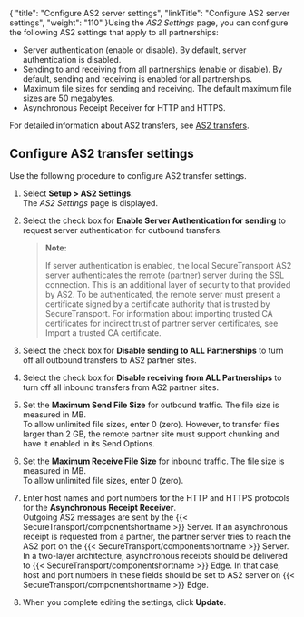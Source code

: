 {
    "title": "Configure AS2 server settings",
    "linkTitle": "Configure AS2 server settings",
    "weight": "110"
}Using the *AS2 Settings* page, you can configure the following AS2 settings that apply to all partnerships:

-   Server authentication (enable or disable). By default, server authentication is disabled.
-   Sending to and receiving from all partnerships (enable or disable). By default, sending and receiving is enabled for all partnerships.
-   Maximum file sizes for sending and receiving. The default maximum file sizes are 50 megabytes.
-   Asynchronous Receipt Receiver for HTTP and HTTPS.

For detailed information about AS2 transfers, see [AS2 transfers](../../c_st_as2transfers).

## Configure AS2 transfer settings

Use the following procedure to configure AS2 transfer settings.

1.  Select **Setup > AS2 Settings**.  
    The *AS2 Settings* page is displayed.

2.  Select the check box for **Enable Server Authentication for sending** to request server authentication for outbound transfers.  

    > **Note:**
    >
    > If server authentication is enabled, the local SecureTransport AS2 server authenticates the remote (partner) server during the SSL connection. This is an additional layer of security to that provided by AS2. To be authenticated, the remote server must present a certificate signed by a certificate authority that is trusted by SecureTransport. For information about importing trusted CA certificates for indirect trust of partner server certificates, see Import a trusted CA certificate.

3.  Select the check box for **Disable sending to ALL Partnerships** to turn off all outbound transfers to AS2 partner sites.

4.  Select the check box for **Disable receiving from ALL Partnerships** to turn off all inbound transfers from AS2 partner sites.

5.  Set the **Maximum Send File Size** for outbound traffic. The file size is measured in MB.  
    To allow unlimited file sizes, enter 0 (zero). However, to transfer files larger than 2 GB, the remote partner site must support chunking and have it enabled in its Send Options.

6.  Set the **Maximum Receive File Size** for inbound traffic. The file size is measured in MB.  
    To allow unlimited file sizes, enter 0 (zero).

7.  Enter host names and port numbers for the HTTP and HTTPS protocols for the **Asynchronous Receipt Receiver**.  
    Outgoing AS2 messages are sent by the {{< SecureTransport/componentshortname >}} Server. If an asynchronous receipt is requested from a partner, the partner server tries to reach the AS2 port on the {{< SecureTransport/componentshortname >}} Server. In a two-layer architecture, asynchronous receipts should be delivered to {{< SecureTransport/componentshortname >}} Edge. In that case, host and port numbers in these fields should be set to AS2 server on {{< SecureTransport/componentshortname >}} Edge.

8.  When you complete editing the settings, click **Update**.
